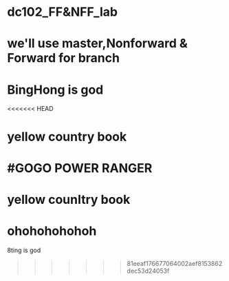 # dc102_FF&NFF_lab
# we'll use master,Nonforward & Forward for branch
# BingHong is god
<<<<<<< HEAD
# yellow country book
#GOGO POWER RANGER
=======
# yellow counItry book
# ohohohohohoh
8ting is god
>>>>>>> 81eeaf176677064002aef8153862dec53d24053f
